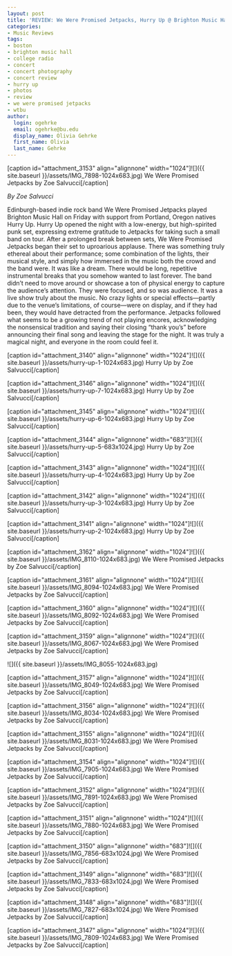 ```yaml
---
layout: post
title: 'REVIEW: We Were Promised Jetpacks, Hurry Up @ Brighton Music Hall 11/02'
categories:
- Music Reviews
tags:
- boston
- brighton music hall
- college radio
- concert
- concert photography
- concert review
- hurry up
- photos
- review
- we were promised jetpacks
- wtbu
author:
  login: ogehrke
  email: ogehrke@bu.edu
  display_name: Olivia Gehrke
  first_name: Olivia
  last_name: Gehrke
---
```

\[caption id="attachment\_3153" align="alignnone" width="1024"\]![]({{ site.baseurl }}/assets/IMG_7898-1024x683.jpg) We Were Promised Jetpacks by Zoe Salvucci\[/caption\]

_By Zoe Salvucci_

Edinburgh-based indie rock band We Were Promised Jetpacks played Brighton Music Hall on Friday with support from Portland, Oregon natives Hurry Up. Hurry Up opened the night with a low-energy, but high-spirited punk set, expressing extreme gratitude to Jetpacks for taking such a small band on tour. After a prolonged break between sets, We Were Promised Jetpacks began their set to uproarious applause. There was something truly ethereal about their performance; some combination of the lights, their musical style, and simply how immersed in the music both the crowd and the band were. It was like a dream. There would be long, repetitive instrumental breaks that you somehow wanted to last forever. The band didn’t need to move around or showcase a ton of physical energy to capture the audience’s attention. They were focused, and so was audience. It was a live show truly about the music. No crazy lights or special effects—partly due to the venue’s limitations, of course—were on display, and if they had been, they would have detracted from the performance. Jetpacks followed what seems to be a growing trend of not playing encores, acknowledging the nonsensical tradition and saying their closing “thank you’s” before announcing their final song and leaving the stage for the night. It was truly a magical night, and everyone in the room could feel it.

\[caption id="attachment\_3140" align="alignnone" width="1024"\]![]({{ site.baseurl }}/assets/hurry-up-1-1024x683.jpg) Hurry Up by Zoe Salvucci\[/caption\]

\[caption id="attachment\_3146" align="alignnone" width="1024"\]![]({{ site.baseurl }}/assets/hurry-up-7-1024x683.jpg) Hurry Up by Zoe Salvucci\[/caption\]

\[caption id="attachment\_3145" align="alignnone" width="1024"\]![]({{ site.baseurl }}/assets/hurry-up-6-1024x683.jpg) Hurry Up by Zoe Salvucci\[/caption\]

\[caption id="attachment\_3144" align="alignnone" width="683"\]![]({{ site.baseurl }}/assets/hurry-up-5-683x1024.jpg) Hurry Up by Zoe Salvucci\[/caption\]

\[caption id="attachment\_3143" align="alignnone" width="1024"\]![]({{ site.baseurl }}/assets/hurry-up-4-1024x683.jpg) Hurry Up by Zoe Salvucci\[/caption\]

\[caption id="attachment\_3142" align="alignnone" width="1024"\]![]({{ site.baseurl }}/assets/hurry-up-3-1024x683.jpg) Hurry Up by Zoe Salvucci\[/caption\]

\[caption id="attachment\_3141" align="alignnone" width="1024"\]![]({{ site.baseurl }}/assets/hurry-up-2-1024x683.jpg) Hurry Up by Zoe Salvucci\[/caption\]

\[caption id="attachment\_3162" align="alignnone" width="1024"\]![]({{ site.baseurl }}/assets/IMG_8110-1024x683.jpg) We Were Promised Jetpacks by Zoe Salvucci\[/caption\]

\[caption id="attachment\_3161" align="alignnone" width="1024"\]![]({{ site.baseurl }}/assets/IMG_8094-1024x683.jpg) We Were Promised Jetpacks by Zoe Salvucci\[/caption\]

\[caption id="attachment\_3160" align="alignnone" width="1024"\]![]({{ site.baseurl }}/assets/IMG_8092-1024x683.jpg) We Were Promised Jetpacks by Zoe Salvucci\[/caption\]

\[caption id="attachment\_3159" align="alignnone" width="1024"\]![]({{ site.baseurl }}/assets/IMG_8067-1024x683.jpg) We Were Promised Jetpacks by Zoe Salvucci\[/caption\]

![]({{ site.baseurl }}/assets/IMG_8055-1024x683.jpg)

\[caption id="attachment\_3157" align="alignnone" width="1024"\]![]({{ site.baseurl }}/assets/IMG_8049-1024x683.jpg) We Were Promised Jetpacks by Zoe Salvucci\[/caption\]

\[caption id="attachment\_3156" align="alignnone" width="1024"\]![]({{ site.baseurl }}/assets/IMG_8034-1024x683.jpg) We Were Promised Jetpacks by Zoe Salvucci\[/caption\]

\[caption id="attachment\_3155" align="alignnone" width="1024"\]![]({{ site.baseurl }}/assets/IMG_8031-1024x683.jpg) We Were Promised Jetpacks by Zoe Salvucci\[/caption\]

\[caption id="attachment\_3154" align="alignnone" width="1024"\]![]({{ site.baseurl }}/assets/IMG_7905-1024x683.jpg) We Were Promised Jetpacks by Zoe Salvucci\[/caption\]

\[caption id="attachment\_3152" align="alignnone" width="1024"\]![]({{ site.baseurl }}/assets/IMG_7891-1024x683.jpg) We Were Promised Jetpacks by Zoe Salvucci\[/caption\]

\[caption id="attachment\_3151" align="alignnone" width="1024"\]![]({{ site.baseurl }}/assets/IMG_7880-1024x683.jpg) We Were Promised Jetpacks by Zoe Salvucci\[/caption\]

\[caption id="attachment\_3150" align="alignnone" width="683"\]![]({{ site.baseurl }}/assets/IMG_7856-683x1024.jpg) We Were Promised Jetpacks by Zoe Salvucci\[/caption\]

\[caption id="attachment\_3149" align="alignnone" width="683"\]![]({{ site.baseurl }}/assets/IMG_7833-683x1024.jpg) We Were Promised Jetpacks by Zoe Salvucci\[/caption\]

\[caption id="attachment\_3148" align="alignnone" width="683"\]![]({{ site.baseurl }}/assets/IMG_7827-683x1024.jpg) We Were Promised Jetpacks by Zoe Salvucci\[/caption\]

\[caption id="attachment\_3147" align="alignnone" width="1024"\]![]({{ site.baseurl }}/assets/IMG_7809-1024x683.jpg) We Were Promised Jetpacks by Zoe Salvucci\[/caption\]